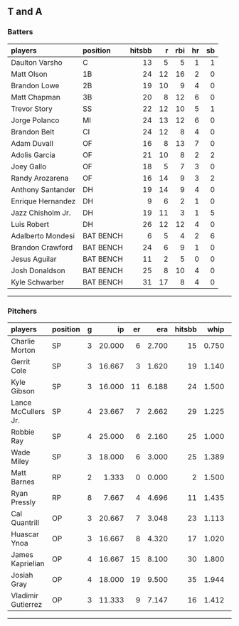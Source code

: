 ## T and A

### Batters

 
|players           |position  | hitsbb|  r| rbi| hr| sb| 
|:-----------------|:---------|------:|--:|---:|--:|--:| 
|Daulton Varsho    |C         |     13|  5|   5|  1|  1| 
|Matt Olson        |1B        |     24| 12|  16|  2|  0| 
|Brandon Lowe      |2B        |     19| 10|   9|  4|  0| 
|Matt Chapman      |3B        |     20|  8|  12|  6|  0| 
|Trevor Story      |SS        |     22| 12|  10|  5|  1| 
|Jorge Polanco     |MI        |     24| 13|  12|  6|  0| 
|Brandon Belt      |CI        |     24| 12|   8|  4|  0| 
|Adam Duvall       |OF        |     16|  8|  13|  7|  0| 
|Adolis Garcia     |OF        |     21| 10|   8|  2|  2| 
|Joey Gallo        |OF        |     18|  5|   7|  3|  0| 
|Randy Arozarena   |OF        |     16| 14|   9|  3|  2| 
|Anthony Santander |DH        |     19| 14|   9|  4|  0| 
|Enrique Hernandez |DH        |      9|  6|   2|  1|  0| 
|Jazz Chisholm Jr. |DH        |     19| 11|   3|  1|  5| 
|Luis Robert       |DH        |     26| 12|  12|  4|  0| 
|Adalberto Mondesi |BAT BENCH |      6|  5|   4|  2|  6| 
|Brandon Crawford  |BAT BENCH |     24|  6|   9|  1|  0| 
|Jesus Aguilar     |BAT BENCH |     11|  2|   5|  0|  0| 
|Josh Donaldson    |BAT BENCH |     25|  8|  10|  4|  0| 
|Kyle Schwarber    |BAT BENCH |     31| 17|   8|  4|  0| 


* * *

### Pitchers

 
|players             |position |  g|     ip| er|   era| hitsbb|  whip| so|  w| sv| 
|:-------------------|:--------|--:|------:|--:|-----:|------:|-----:|--:|--:|--:| 
|Charlie Morton      |SP       |  3| 20.000|  6| 2.700|     15| 0.750| 19|  1|  0| 
|Gerrit Cole         |SP       |  3| 16.667|  3| 1.620|     19| 1.140| 26|  2|  0| 
|Kyle Gibson         |SP       |  3| 16.000| 11| 6.188|     24| 1.500| 12|  1|  0| 
|Lance McCullers Jr. |SP       |  4| 23.667|  7| 2.662|     29| 1.225| 24|  2|  0| 
|Robbie Ray          |SP       |  4| 25.000|  6| 2.160|     25| 1.000| 42|  2|  0| 
|Wade Miley          |SP       |  3| 18.000|  6| 3.000|     25| 1.389| 15|  2|  0| 
|Matt Barnes         |RP       |  2|  1.333|  0| 0.000|      2| 1.500|  2|  0|  0| 
|Ryan Pressly        |RP       |  8|  7.667|  4| 4.696|     11| 1.435|  9|  0|  5| 
|Cal Quantrill       |OP       |  3| 20.667|  7| 3.048|     23| 1.113| 17|  1|  0| 
|Huascar Ynoa        |OP       |  3| 16.667|  8| 4.320|     17| 1.020| 15|  0|  0| 
|James Kaprielian    |OP       |  4| 16.667| 15| 8.100|     30| 1.800| 21|  0|  0| 
|Josiah Gray         |OP       |  4| 18.000| 19| 9.500|     35| 1.944| 17|  0|  0| 
|Vladimir Gutierrez  |OP       |  3| 11.333|  9| 7.147|     16| 1.412|  9|  0|  0| 


* * *


